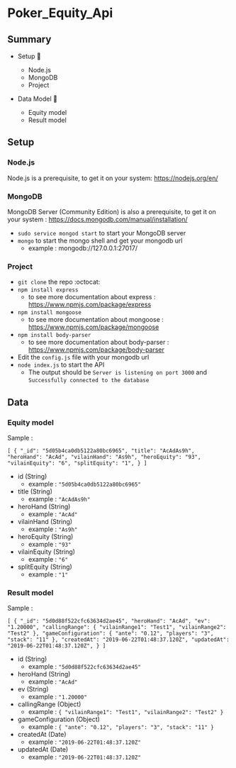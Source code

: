 # Poker_Equity_Api
## Summary

- Setup :rocket:
  - Node.js
  - MongoDB
  - Project

- Data Model :file_folder:
  - Equity model
  - Result model

## Setup

### Node.js

Node.js is a prerequisite, to get it on your system: https://nodejs.org/en/

### MongoDB

MongoDB Server (Community Edition) is also a prerequisite, to get it on your system : https://docs.mongodb.com/manual/installation/

  - `sudo service mongod start` to start your MongoDB server
  - `mongo` to start the mongo shell and get your mongodb url
    - example : mongodb://127.0.0.1:27017/

### Project

  - `git clone` the repo :octocat:
  - `npm install express`
    - to see more documentation about express : https://www.npmjs.com/package/express
  - `npm install mongoose`
    - to see more documentation about mongoose : https://www.npmjs.com/package/mongoose
  - `npm install body-parser`
    - to see more documentation about body-parser : https://www.npmjs.com/package/body-parser
  - Edit the `config.js` file with your mongodb url
  - `node index.js` to start the API
    - The output should be `Server is listening on port 3000` and `Successfully connected to the database`

## Data

### Equity model

Sample :

`[
    {
        "_id": "5d05b4ca0db5122a80bc6965",
        "title": "AcAdAs9h",
        "heroHand": "AcAd",
        "vilainHand": "As9h",
        "heroEquity": "93",
        "vilainEquity": "6",
        "splitEquity": "1",
    }
]`
  - id (String)
    - example : `"5d05b4ca0db5122a80bc6965"`
  - title (String)
    - example : `"AcAdAs9h"`
  - heroHand (String)
    - example : `"AcAd"`
  - vilainHand (String)
    - example : `"As9h"`
  - heroEquity (String)
    - example : `"93"`
  - vilainEquity (String)
    - example : `"6"`
  - splitEquity (String)
    - example : `"1"`

### Result model

Sample :

`[
    {
        "_id": "5d0d88f522cfc63634d2ae45",
        "heroHand": "AcAd",
        "ev": "1.20000",
        "callingRange": {
          "vilainRange1": "Test1",
          "vilainRange2": "Test2"
          },
        "gameConfiguration": {
          "ante": "0.12",
          "players": "3",
          "stack": "11"
          },
        "createdAt": "2019-06-22T01:48:37.120Z",
        "updatedAt": "2019-06-22T01:48:37.120Z",
      }
]`
  - id (String)
    - example : `"5d0d88f522cfc63634d2ae45"`
  - heroHand (String)
    - example : `"AcAd"`
  - ev (String)
    - example : `"1.20000"`
  - callingRange (Object)
    - example : `{
          "vilainRange1": "Test1",
          "vilainRange2": "Test2"
          }`
  - gameConfiguration (Object)
    - example : `{
          "ante": "0.12",
          "players": "3",
          "stack": "11"
          }`
  - createdAt (Date)
    - example : `"2019-06-22T01:48:37.120Z"`
  - updatedAt (Date)
    - example : `"2019-06-22T01:48:37.120Z"`
